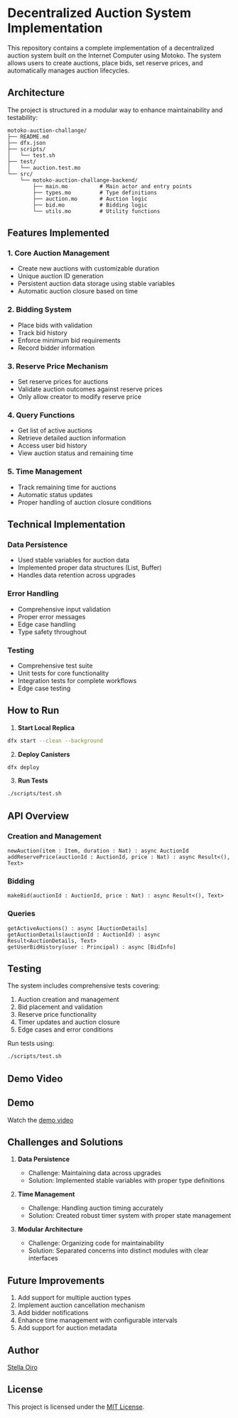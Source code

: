 # Decentralized Auction System Implementation

This repository contains a complete implementation of a decentralized auction system built on the Internet Computer using Motoko. The system allows users to create auctions, place bids, set reserve prices, and automatically manages auction lifecycles.

## Architecture

The project is structured in a modular way to enhance maintainability and testability:

```
motoko-auction-challange/
├── README.md
├── dfx.json
├── scripts/
│   └── test.sh
├── test/
│   └── auction.test.mo
└── src/
    └── motoko-auction-challange-backend/
        ├── main.mo          # Main actor and entry points
        ├── types.mo         # Type definitions
        ├── auction.mo       # Auction logic
        ├── bid.mo           # Bidding logic
        └── utils.mo         # Utility functions
```

## Features Implemented

### 1. Core Auction Management
- Create new auctions with customizable duration
- Unique auction ID generation
- Persistent auction data storage using stable variables
- Automatic auction closure based on time

### 2. Bidding System
- Place bids with validation
- Track bid history
- Enforce minimum bid requirements
- Record bidder information

### 3. Reserve Price Mechanism
- Set reserve prices for auctions
- Validate auction outcomes against reserve prices
- Only allow creator to modify reserve price

### 4. Query Functions
- Get list of active auctions
- Retrieve detailed auction information
- Access user bid history
- View auction status and remaining time

### 5. Time Management
- Track remaining time for auctions
- Automatic status updates
- Proper handling of auction closure conditions

## Technical Implementation

### Data Persistence
- Used stable variables for auction data
- Implemented proper data structures (List, Buffer)
- Handles data retention across upgrades

### Error Handling
- Comprehensive input validation
- Proper error messages
- Edge case handling
- Type safety throughout

### Testing
- Comprehensive test suite
- Unit tests for core functionality
- Integration tests for complete workflows
- Edge case testing

## How to Run

1. **Start Local Replica**
```bash
dfx start --clean --background
```

2. **Deploy Canisters**
```bash
dfx deploy
```

3. **Run Tests**
```bash
./scripts/test.sh
```

## API Overview

### Creation and Management
```motoko
newAuction(item : Item, duration : Nat) : async AuctionId
addReservePrice(auctionId : AuctionId, price : Nat) : async Result<(), Text>
```

### Bidding
```motoko
makeBid(auctionId : AuctionId, price : Nat) : async Result<(), Text>
```

### Queries
```motoko
getActiveAuctions() : async [AuctionDetails]
getAuctionDetails(auctionId : AuctionId) : async Result<AuctionDetails, Text>
getUserBidHistory(user : Principal) : async [BidInfo]
```

## Testing

The system includes comprehensive tests covering:
1. Auction creation and management
2. Bid placement and validation
3. Reserve price functionality
4. Timer updates and auction closure
5. Edge cases and error conditions

Run tests using:
```bash
./scripts/test.sh
```

## Demo Video

## Demo
Watch the [demo video](https://drive.google.com/file/d/1AbmJTxmFJwJ8gKR95JHOMuVrbQG7OG8E/view?usp=drive_link)
## Challenges and Solutions

1. **Data Persistence**
   - Challenge: Maintaining data across upgrades
   - Solution: Implemented stable variables with proper type definitions

2. **Time Management**
   - Challenge: Handling auction timing accurately
   - Solution: Created robust timer system with proper state management

3. **Modular Architecture**
   - Challenge: Organizing code for maintainability
   - Solution: Separated concerns into distinct modules with clear interfaces

## Future Improvements

1. Add support for multiple auction types
2. Implement auction cancellation mechanism
3. Add bidder notifications
4. Enhance time management with configurable intervals
5. Add support for auction metadata

## Author

[Stella Oiro](https://github.com/Stella-Achar-Oiro)

## License

This project is licensed under the [MIT License](LICENSE).